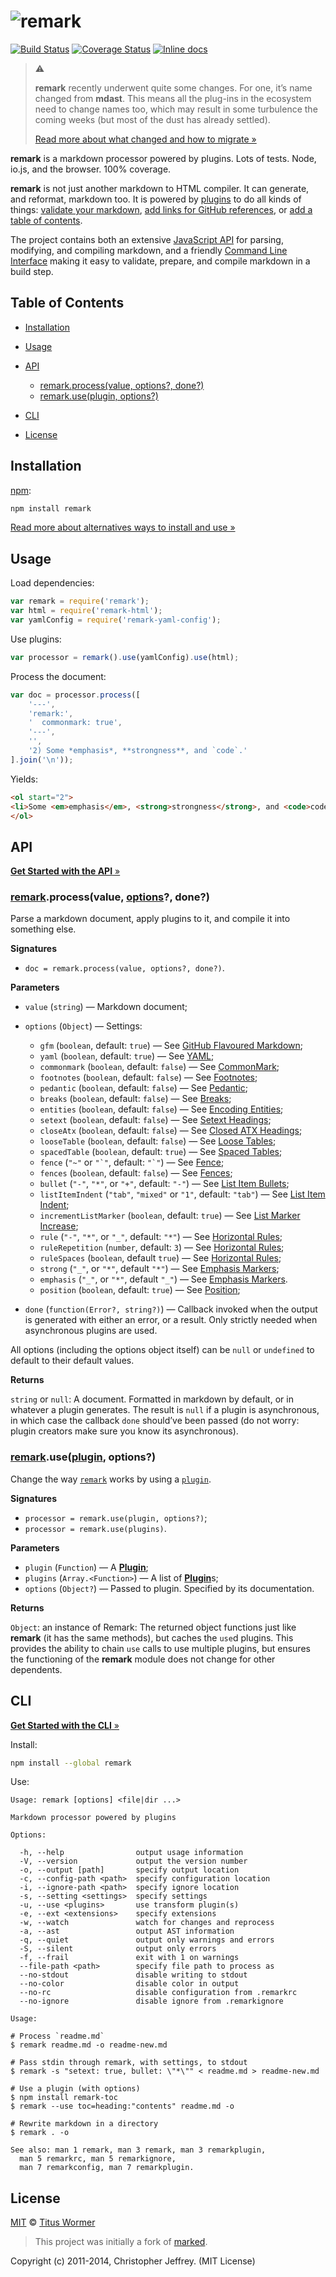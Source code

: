# ![remark](https://cdn.rawgit.com/wooorm/remark/master/logo.svg)

[![Build Status](https://img.shields.io/travis/wooorm/remark.svg)](https://travis-ci.org/wooorm/remark) [![Coverage Status](https://img.shields.io/codecov/c/github/wooorm/remark.svg)](https://codecov.io/github/wooorm/remark) [![Inline docs](https://img.shields.io/badge/docs-A-brightgreen.svg)](http://inch-ci.org/github/wooorm/remark)

> :warning:
>
> **remark** recently underwent quite some changes.
> For one, it’s name changed from **mdast**. This means all the plug-ins
> in the ecosystem need to change names too, which may result in some turbulence
> the coming weeks (but most of the dust has already settled).
>
> [Read more about what changed and how to migrate »](https://github.com/wooorm/remark/releases/tag/3.0.0)

**remark** is a markdown processor powered by plugins. Lots of tests. Node,
io.js, and the browser. 100% coverage.

**remark** is not just another markdown to HTML compiler. It can generate,
and reformat, markdown too. It is powered by [plugins](doc/plugins.md) to do
all kinds of things: [validate your markdown](https://github.com/wooorm/remark-lint),
[add links for GitHub references](https://github.com/wooorm/remark-github), or
[add a table of contents](https://github.com/wooorm/remark-toc).

The project contains both an extensive [JavaScript API](doc/remark.3.md) for
parsing, modifying, and compiling markdown, and a friendly [Command Line
Interface](doc/remark.1.md) making it easy to validate, prepare, and compile
markdown in a build step.

## Table of Contents

*   [Installation](#installation)

*   [Usage](#usage)

*   [API](#api)

    *   [remark.process(value, options?, done?)](#remarkprocessvalue-options-done)
    *   [remark.use(plugin, options?)](#remarkuseplugin-options)

*   [CLI](#cli)

*   [License](#license)

## Installation

[npm](https://docs.npmjs.com/cli/install):

```bash
npm install remark
```

[Read more about alternatives ways to install and use »](doc/installation.md)

## Usage

Load dependencies:

```javascript
var remark = require('remark');
var html = require('remark-html');
var yamlConfig = require('remark-yaml-config');
```

Use plugins:

```javascript
var processor = remark().use(yamlConfig).use(html);
```

Process the document:

```javascript
var doc = processor.process([
    '---',
    'remark:',
    '  commonmark: true',
    '---',
    '',
    '2) Some *emphasis*, **strongness**, and `code`.'
].join('\n'));
```

Yields:

```html
<ol start="2">
<li>Some <em>emphasis</em>, <strong>strongness</strong>, and <code>code</code>.</li>
</ol>
```

## API

[**Get Started with the API** »](doc/getting-started.md#application-programming-interface)

### [remark](#api).process(value, [options](doc/remarksetting.7.md)?, done?)

Parse a markdown document, apply plugins to it, and compile it into
something else.

**Signatures**

*   `doc = remark.process(value, options?, done?)`.

**Parameters**

*   `value` (`string`) — Markdown document;

*   `options` (`Object`) — Settings:

    *   `gfm` (`boolean`, default: `true`) — See [GitHub Flavoured Markdown](doc/remarksetting.7.md#github-flavoured-markdown);
    *   `yaml` (`boolean`, default: `true`) — See [YAML](doc/remarksetting.7.md#yaml);
    *   `commonmark` (`boolean`, default: `false`) — See [CommonMark](doc/remarksetting.7.md#commonmark);
    *   `footnotes` (`boolean`, default: `false`) — See [Footnotes](doc/remarksetting.7.md#footnotes);
    *   `pedantic` (`boolean`, default: `false`) — See [Pedantic](doc/remarksetting.7.md#pedantic);
    *   `breaks` (`boolean`, default: `false`) — See [Breaks](doc/remarksetting.7.md#breaks);
    *   `entities` (`boolean`, default: `false`) — See [Encoding Entities](doc/remarksetting.7.md#encoding-entities);
    *   `setext` (`boolean`, default: `false`) — See [Setext Headings](doc/remarksetting.7.md#setext-headings);
    *   `closeAtx` (`boolean`, default: `false`) — See [Closed ATX Headings](doc/remarksetting.7.md#closed-atx-headings);
    *   `looseTable` (`boolean`, default: `false`) — See [Loose Tables](doc/remarksetting.7.md#loose-tables);
    *   `spacedTable` (`boolean`, default: `true`) — See [Spaced Tables](doc/remarksetting.7.md#spaced-tables);
    *   `fence` (`"~"` or ``"`"``, default: ``"`"``) — See [Fence](doc/remarksetting.7.md#fence);
    *   `fences` (`boolean`, default: `false`) — See [Fences](doc/remarksetting.7.md#fences);
    *   `bullet` (`"-"`, `"*"`, or `"+"`, default: `"-"`) — See [List Item Bullets](doc/remarksetting.7.md#list-item-bullets);
    *   `listItemIndent` (`"tab"`, `"mixed"` or `"1"`, default: `"tab"`) — See [List Item Indent](doc/remarksetting.7.md#list-item-indent);
    *   `incrementListMarker` (`boolean`, default: `true`) — See [List Marker Increase](doc/remarksetting.7.md#list-marker-increase);
    *   `rule` (`"-"`, `"*"`, or `"_"`, default: `"*"`) — See [Horizontal Rules](doc/remarksetting.7.md#horizontal-rules);
    *   `ruleRepetition` (`number`, default: `3`) — See [Horizontal Rules](doc/remarksetting.7.md#horizontal-rules);
    *   `ruleSpaces` (`boolean`, default `true`) — See [Horizontal Rules](doc/remarksetting.7.md#horizontal-rules);
    *   `strong` (`"_"`, or `"*"`, default `"*"`) — See [Emphasis Markers](doc/remarksetting.7.md#emphasis-markers);
    *   `emphasis` (`"_"`, or `"*"`, default `"_"`) — See [Emphasis Markers](doc/remarksetting.7.md#emphasis-markers).
    *   `position` (`boolean`, default: `true`) — See [Position](doc/remarksetting.7.md#position);

*   `done` (`function(Error?, string?)`) — Callback invoked when the output
    is generated with either an error, or a result. Only strictly needed when
    asynchronous plugins are used.

All options (including the options object itself) can be `null` or `undefined`
to default to their default values.

**Returns**

`string` or `null`: A document. Formatted in markdown by default, or in
whatever a plugin generates.
The result is `null` if a plugin is asynchronous, in which case the callback
`done` should’ve been passed (do not worry: plugin creators make sure you know
its asynchronous).

### [remark](#api).use([plugin](doc/plugins.md#plugins), options?)

Change the way [`remark`](#api) works by using a [`plugin`](doc/plugins.md).

**Signatures**

*   `processor = remark.use(plugin, options?)`;
*   `processor = remark.use(plugins)`.

**Parameters**

*   `plugin` (`Function`) — A [**Plugin**](doc/plugins.md);
*   `plugins` (`Array.<Function>`) — A list of [**Plugin**](doc/plugins.md)s;
*   `options` (`Object?`) — Passed to plugin. Specified by its documentation.

**Returns**

`Object`: an instance of Remark: The returned object functions just like
**remark** (it has the same methods), but caches the `use`d plugins. This
provides the ability to chain `use` calls to use multiple plugins, but
ensures the functioning of the **remark** module does not change for other
dependents.

## CLI

[**Get Started with the CLI** »](doc/getting-started.md#command-line-interface)

Install:

```bash
npm install --global remark
```

Use:

```text
Usage: remark [options] <file|dir ...>

Markdown processor powered by plugins

Options:

  -h, --help                output usage information
  -V, --version             output the version number
  -o, --output [path]       specify output location
  -c, --config-path <path>  specify configuration location
  -i, --ignore-path <path>  specify ignore location
  -s, --setting <settings>  specify settings
  -u, --use <plugins>       use transform plugin(s)
  -e, --ext <extensions>    specify extensions
  -w, --watch               watch for changes and reprocess
  -a, --ast                 output AST information
  -q, --quiet               output only warnings and errors
  -S, --silent              output only errors
  -f, --frail               exit with 1 on warnings
  --file-path <path>        specify file path to process as
  --no-stdout               disable writing to stdout
  --no-color                disable color in output
  --no-rc                   disable configuration from .remarkrc
  --no-ignore               disable ignore from .remarkignore

Usage:

# Process `readme.md`
$ remark readme.md -o readme-new.md

# Pass stdin through remark, with settings, to stdout
$ remark -s "setext: true, bullet: \"*\"" < readme.md > readme-new.md

# Use a plugin (with options)
$ npm install remark-toc
$ remark --use toc=heading:"contents" readme.md -o

# Rewrite markdown in a directory
$ remark . -o

See also: man 1 remark, man 3 remark, man 3 remarkplugin,
  man 5 remarkrc, man 5 remarkignore,
  man 7 remarkconfig, man 7 remarkplugin.
```

## License

[MIT](LICENSE) © [Titus Wormer](http://wooorm.com)

> This project was initially a fork of [marked](https://github.com/chjj/marked).

Copyright (c) 2011-2014, Christopher Jeffrey. (MIT License)
